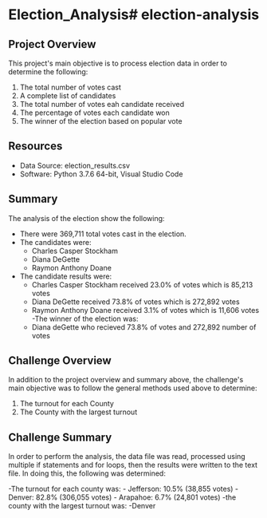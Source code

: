 # Election_Analysis# election-analysis

## Project Overview
This project's main objective is to process election data in order to determine the following:

1. The total number of votes cast
2. A complete list of candidates
3. The total number of votes eah candidate received
4. The percentage of votes each candidate won
5. The winner of the election based on popular vote

## Resources
- Data Source: election_results.csv
- Software: Python 3.7.6 64-bit, Visual Studio Code

## Summary
The analysis of the election show the following: 

- There were 369,711 total votes cast in the election.
- The candidates were: 
    - Charles Casper Stockham
    - Diana DeGette
    - Raymon Anthony Doane
- The candidate results were:
    - Charles Casper Stockham received 23.0% of votes which is 85,213 votes
    - Diana DeGette received 73.8% of votes which is 272,892 votes
    - Raymon Anthony Doane received 3.1% of votes which is 11,606 votes
-The winner of the election was:
    - Diana deGette who recieved 73.8% of votes and 272,892 number of votes
   
## Challenge Overview
In addition to the project overview and summary above, the challenge's main objective was to follow the general methods used above to determine:
1. The turnout for each County
2. The County with the largest turnout

## Challenge Summary
In order to perform the analysis, the data file was read, processed using multiple if statements and for loops, then the results were written to the text file. In doing this, the following was determined:

-The turnout for each county was:
	- Jefferson: 10.5% (38,855 votes)
	- Denver: 82.8% (306,055 votes)
	- Arapahoe: 6.7% (24,801 votes)
-the county with the largest turnout was:
	-Denver